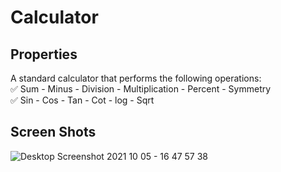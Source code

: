 # Calculator
## Properties
A standard calculator that performs the following operations:\
✅ Sum - Minus - Division - Multiplication - Percent - Symmetry\
✅ Sin - Cos - Tan - Cot - log - Sqrt
## Screen Shots
![Desktop Screenshot 2021 10 05 - 16 47 57 38](https://user-images.githubusercontent.com/88179607/136030762-32d896ab-264c-474b-ae44-0a0ba17ee345.png)
